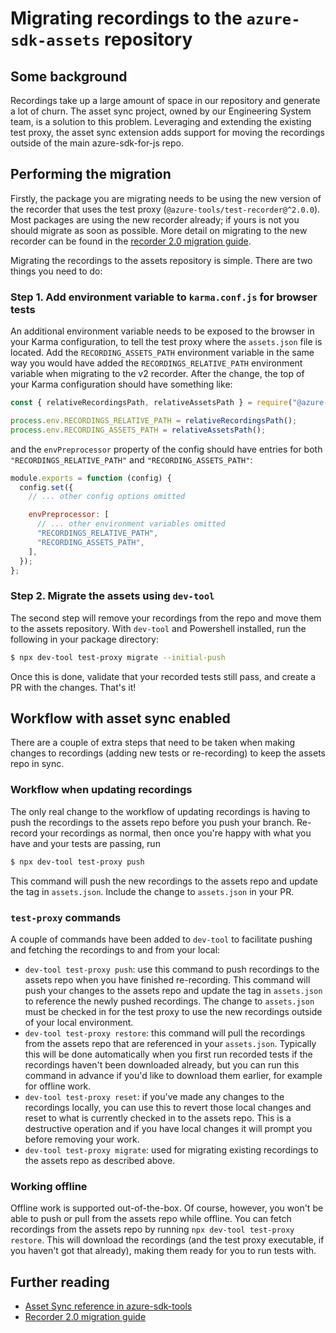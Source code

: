 # Migrating recordings to the `azure-sdk-assets` repository

## Some background

Recordings take up a large amount of space in our repository and generate a lot of churn. The asset sync project, owned by our Engineering System team, is a solution to this problem. Leveraging and extending the existing test proxy, the asset sync extension adds support for moving the recordings outside of the main azure-sdk-for-js repo.

## Performing the migration

Firstly, the package you are migrating needs to be using the new version of the recorder that uses the test proxy (`@azure-tools/test-recorder@^2.0.0`). Most packages are using the new recorder already; if yours is not you should migrate as soon as possible. More detail on migrating to the new recorder can be found in the [recorder 2.0 migration guide].

Migrating the recordings to the assets repository is simple. There are two things you need to do:

### Step 1. Add environment variable to `karma.conf.js` for browser tests

An additional environment variable needs to be exposed to the browser in your Karma configuration, to tell the test proxy where the `assets.json` file is located. Add the `RECORDING_ASSETS_PATH` environment variable in the same way you would have added the `RECORDINGS_RELATIVE_PATH` environment variable when migrating to the v2 recorder. After the change, the top of your Karma configuration should have something like:

```js
const { relativeRecordingsPath, relativeAssetsPath } = require("@azure-tools/test-recorder");

process.env.RECORDINGS_RELATIVE_PATH = relativeRecordingsPath();
process.env.RECORDING_ASSETS_PATH = relativeAssetsPath();
```

and the `envPreprocessor` property of the config should have entries for both `"RECORDINGS_RELATIVE_PATH"` and `"RECORDING_ASSETS_PATH"`:

```js
module.exports = function (config) {
  config.set({
    // ... other config options omitted

    envPreprocessor: [
      // ... other environment variables omitted
      "RECORDINGS_RELATIVE_PATH",
      "RECORDING_ASSETS_PATH",
    ],
  });
};
```

### Step 2. Migrate the assets using `dev-tool`

The second step will remove your recordings from the repo and move them to the assets repository. With `dev-tool` and Powershell installed, run the following in your package directory:

```bash
$ npx dev-tool test-proxy migrate --initial-push
```

Once this is done, validate that your recorded tests still pass, and create a PR with the changes. That's it!

## Workflow with asset sync enabled

There are a couple of extra steps that need to be taken when making changes to recordings (adding new tests or re-recording) to keep the assets repo in sync.

### Workflow when updating recordings

The only real change to the workflow of updating recordings is having to push the recordings to the assets repo before you push your branch. Re-record your recordings as normal, then once you're happy with what you have and your tests are passing, run

```bash
$ npx dev-tool test-proxy push
```

This command will push the new recordings to the assets repo and update the tag in `assets.json`. Include the change to `assets.json` in your PR.

### `test-proxy` commands

A couple of commands have been added to `dev-tool` to facilitate pushing and fetching the recordings to and from your local:

- `dev-tool test-proxy push`: use this command to push recordings to the assets repo when you have finished re-recording. This command will push your changes to the assets repo and update the tag in `assets.json` to reference the newly pushed recordings. The change to `assets.json` must be checked in for the test proxy to use the new recordings outside of your local environment.
- `dev-tool test-proxy restore`: this command will pull the recordings from the assets repo that are referenced in your `assets.json`. Typically this will be done automatically when you first run recorded tests if the recordings haven't been downloaded already, but you can run this command in advance if you'd like to download them earlier, for example for offline work.
- `dev-tool test-proxy reset`: if you've made any changes to the recordings locally, you can use this to revert those local changes and reset to what is currently checked in to the assets repo. This is a destructive operation and if you have local changes it will prompt you before removing your work.
- `dev-tool test-proxy migrate`: used for migrating existing recordings to the assets repo as described above.

### Working offline

Offline work is supported out-of-the-box. Of course, however, you won't be able to push or pull from the assets repo while offline. You can fetch recordings from the assets repo by running `npx dev-tool test-proxy restore`. This will download the recordings (and the test proxy executable, if you haven't got that already), making them ready for you to run tests with.

## Further reading

- [Asset Sync reference in azure-sdk-tools][asset-sync-reference]
- [Recorder 2.0 migration guide]

[recorder 2.0 migration guide]: https://github.com/Azure/azure-sdk-for-js/blob/main/sdk/test-utils/recorder/MIGRATION.md
[asset-sync-reference]: https://github.com/Azure/azure-sdk-tools/tree/main/tools/test-proxy/documentation/asset-sync
